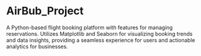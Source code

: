 # AirBub_Project
A Python-based flight booking platform with features for managing reservations. Utilizes Matplotlib and Seaborn for visualizing booking trends and data insights, providing a seamless experience for users and actionable analytics for businesses.
